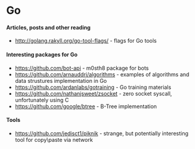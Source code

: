 # Go

#### Articles, posts and other reading
- http://golang.rakyll.org/go-tool-flags/ - flags for Go tools

#### Interesting packages for Go
- https://github.com/bot-api - m0sth8 package for bots
- https://github.com/arnauddri/algorithms - examples of algorithms and data strustures implementation in Go
- https://github.com/ardanlabs/gotraining - Go training materials
- https://github.com/nathanjsweet/zsocket - zero socket syscall, unfortunately using C
- https://github.com/google/btree - B-Tree implementation

#### Tools
- https://github.com/jedisct1/piknik - strange, but potentially interesting tool for copy\paste via network
